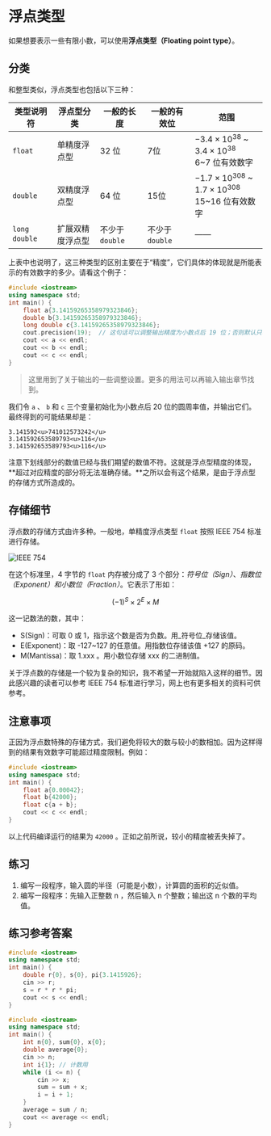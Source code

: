# 浮点类型

如果想要表示一些有限小数，可以使用**浮点类型（Floating point type）**。

## 分类

和整型类似，浮点类型也包括以下三种：

| 类型说明符 | 浮点型分类 | 一般的长度 | 一般的有效位 | 范围 |
| --- | --- | --- | --- | --- |
| `float`  | 单精度浮点型 | 32 位 | 7位 | $-3.4\times 10^{38}$ ~ $3.4\times 10^{38}$ <br> 6~7 位有效数字 |
| `double`  | 双精度浮点型 | 64 位 | 15位 | $-1.7\times 10^{308}$ ~ $1.7\times 10^{308}$ <br> 15~16 位有效数字 |
| `long double`  | 扩展双精度浮点型 | 不少于 `double`  | 不少于 `double`  | —— |

上表中也说明了，这三种类型的区别主要在于“精度”，它们具体的体现就是所能表示的有效数字的多少。请看这个例子：
```CPP
#include <iostream>
using namespace std;
int main() {
    float a{3.14159265358979323846};
    double b{3.14159265358979323846};
    long double c{3.14159265358979323846};
    cout.precision(19);  // 这句话可以调整输出精度为小数点后 19 位；否则默认只输出 6 位
    cout << a << endl;
    cout << b << endl;
    cout << c << endl;
}
```
> 这里用到了关于输出的一些调整设置。更多的用法可以再输入输出章节找到。

我们令 `a` 、 `b` 和 `c` 三个变量初始化为小数点后 20 位的圆周率值，并输出它们。最终得到的可能结果却是：

```io
3.141592<u>741012573242</u>
3.141592653589793<u>116</u>
3.141592653589793<u>116</u>
```

注意下划线部分的数值已经与我们期望的数值不符。这就是浮点型精度的体现，**超过对应精度的部分将无法准确存储。**之所以会有这个结果，是由于浮点型的存储方式所造成的。

## 存储细节

浮点数的存储方式由许多种。一般地，单精度浮点类型 `float` 按照 IEEE 754 标准进行存储。

![IEEE 754](https://s1.ax1x.com/2020/07/06/UCR8yj.png)

在这个标准里，4 字节的 `float` 内存被分成了 3 个部分：*符号位（Sign）*、*指数位（Exponent）*和*小数位（Fraction）*。它表示了形如：

$$(-1)^S\times 2^E\times M$$

这一记数法的数，其中：

- S(Sign)：可取 0 或 1，指示这个数是否为负数。用_符号位_存储该值。
- E(Exponent)：取 -127~127 的任意值。用指数位存储该值 +127 的原码。
- M(Mantissa)：取 1.xxx 。用小数位存储 xxx 的二进制值。

关于浮点数的存储是一个较为复杂的知识，我不希望一开始就陷入这样的细节。因此感兴趣的读者可以参考 IEEE 754 标准进行学习，网上也有更多相关的资料可供参考。

## 注意事项

正因为浮点数特殊的存储方式，我们避免将较大的数与较小的数相加。因为这样得到的结果有效数字可能超过精度限制。例如：
```CPP
#include <iostream>
using namespace std;
int main() {
    float a{0.00042};
    float b{42000};
    float c{a + b};
    cout << c << endl;
}
```
以上代码编译运行的结果为 `42000` 。正如之前所说，较小的精度被丢失掉了。

## 练习

1. 编写一段程序，输入圆的半径（可能是小数），计算圆的面积的近似值。
1. 编写一段程序：先输入正整数 n ，然后输入 n 个整数；输出这 n 个数的平均值。

## 练习参考答案

```CPP
#include <iostream>
using namespace std;
int main() {
    double r{0}, s{0}, pi{3.1415926};
    cin >> r;
    s = r * r * pi;
    cout << s << endl;
}    
```
```CPP
#include <iostream>
using namespace std;
int main() {
    int n{0}, sum{0}, x{0};
    double average{0};
    cin >> n;
    int i{1}; // 计数用
    while (i <= n) {
        cin >> x;
        sum = sum + x;
        i = i + 1;
    }
    average = sum / n;
    cout << average << endl;
}
```

